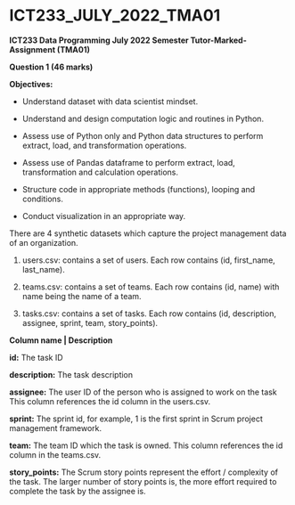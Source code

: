 # ICT233_JULY_2022_TMA01

**ICT233 Data Programming July 2022 Semester Tutor-Marked-Assignment (TMA01)**

**Question 1 (46 marks)**

**Objectives:**
+ Understand dataset with data scientist mindset.

+ Understand and design computation logic and routines in Python.

+ Assess use of Python only and Python data structures to perform extract, load, and transformation operations.

+ Assess use of Pandas dataframe to perform extract, load, transformation and calculation operations.

+ Structure code in appropriate methods (functions), looping and conditions.

+ Conduct visualization in an appropriate way.

There are 4 synthetic datasets which capture the project management data of an organization.

1. users.csv: contains a set of users. Each row contains (id, first_name, last_name).

2. teams.csv: contains a set of teams. Each row contains (id, name) with name being the name of a team.

3. tasks.csv: contains a set of tasks. Each row contains (id, description, assignee, sprint, team, story_points).

**Column name | Description**

**id:** The task ID

**description:** The task description

**assignee:** The user ID of the person who is assigned to work on the task This column references the id column in the users.csv.

**sprint:** The sprint id, for example, 1 is the first sprint in Scrum project management framework.

**team:** The team ID which the task is owned. This column references the id column in the teams.csv.

**story_points:** The Scrum story points represent the effort / complexity of the task. The larger number of story points is, the more effort required to complete the task by the assignee is.
